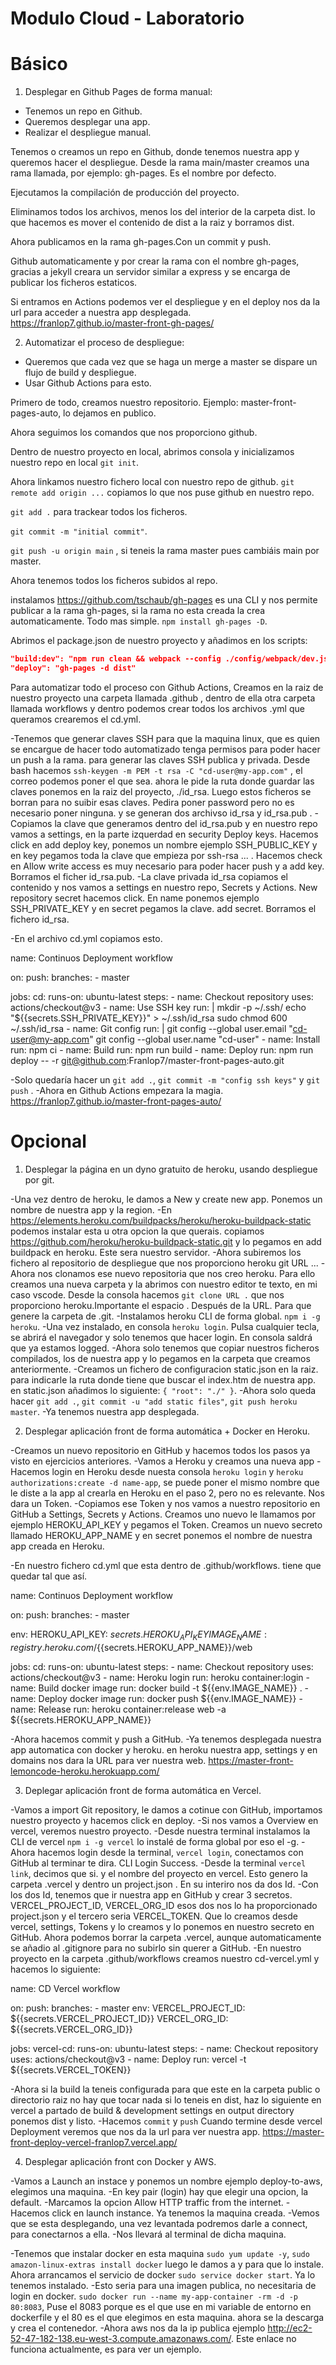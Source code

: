 # Modulo Cloud - Laboratorio

# Básico

1. Desplegar en Github Pages de forma manual:

  - Tenemos un repo en Github.
  - Queremos desplegar una app.
  - Realizar el despliegue manual.

Tenemos o creamos un repo en Github, donde tenemos nuestra app y queremos hacer el despliegue.
Desde la rama main/master creamos una rama llamada, por ejemplo: gh-pages. Es el nombre por defecto.

Ejecutamos la compilación de producción del proyecto.

Eliminamos todos los archivos, menos los del interior de la carpeta  dist. lo que hacemos es mover el contenido de dist a la raiz y borramos dist.

Ahora publicamos en la rama gh-pages.Con un commit y push.

Github automaticamente y por crear la rama con el nombre gh-pages, gracias a jekyll creara un servidor similar a express y se encarga de publicar los ficheros estaticos.

Si entramos en Actions podemos ver el despliegue y en el deploy nos da la url para acceder a nuestra app desplegada.
https://franlop7.github.io/master-front-gh-pages/

2. Automatizar el proceso de despliegue:

  - Queremos que cada vez que se haga un merge a master se dispare un flujo de build y despliegue.
  - Usar Github Actions para esto.

Primero de todo, creamos nuestro repositorio. Ejemplo: master-front-pages-auto, lo dejamos en publico.

Ahora seguimos los comandos que nos proporciono github.

Dentro de nuestro proyecto en local, abrimos consola y inicializamos nuestro repo en local `git init`.

Ahora linkamos nuestro fichero local con nuestro repo de github. `git remote add origin ...` copiamos lo que nos puse github en nuestro repo.

`git add .` para trackear todos los ficheros.

`git commit -m "initial commit"`.

`git push -u origin main` , si teneis la rama master pues cambiáis main por master.

Ahora tenemos todos los ficheros subidos al repo.

instalamos https://github.com/tschaub/gh-pages es una CLI y nos permite publicar a la rama gh-pages, si la rama no esta creada la crea automaticamente. Todo mas simple. `npm install gh-pages -D`.

Abrimos el package.json de nuestro proyecto y añadimos en los scripts:

```json
"build:dev": "npm run clean && webpack --config ./config/webpack/dev.js",
"deploy": "gh-pages -d dist"
```

Para automatizar todo el proceso con Github Actions, Creamos  en la raiz de nuestro proyecto una carpeta llamada .github , dentro de ella otra  carpeta llamada workflows y dentro podemos crear todos los archivos .yml que queramos crearemos el cd.yml.

-Tenemos que generar claves SSH para que la maquina linux, que es quien se encargue de hacer todo automatizado tenga permisos para poder hacer un push a la rama. para generar las claves SSH publica y privada. Desde bash hacemos `ssh-keygen -m PEM -t rsa -C "cd-user@my-app.com"` , el correo podemos poner el que sea. ahora le pide la ruta donde guardar las claves ponemos en la raiz del proyecto, ./id_rsa. Luego estos ficheros se borran para no suibir esas claves. Pedira poner password pero no es necesario poner ninguna. y se generan dos archivso id_rsa y id_rsa.pub .
-Copiamos la clave que generamos dentro del id_rsa.pub y en nuestro repo vamos a settings, en la parte izquerdad en security Deploy keys. Hacemos click en add deploy key, ponemos un nombre ejemplo SSH_PUBLIC_KEY y en key pegamos toda la clave que empieza por ssh-rsa ... . Hacemos check en Allow write access es muy necesario para poder hacer push y a add key. Borramos el ficher id_rsa.pub.
-La clave privada id_rsa copiamos el contenido y nos vamos a settings en nuestro repo, Secrets y Actions. New repository secret hacemos click. En name ponemos ejemplo SSH_PRIVATE_KEY y en secret pegamos la clave. add secret. Borramos el fichero id_rsa.


-En el archivo cd.yml copiamos esto.

name: Continuos Deployment workflow

on:
  push:
    branches:
      - master

jobs:
  cd:
    runs-on: ubuntu-latest
    steps:
      - name: Checkout repository
        uses: actions/checkout@v3
      - name: Use SSH key
        run: |
          mkdir -p ~/.ssh/
          echo "${{secrets.SSH_PRIVATE_KEY}}" > ~/.ssh/id_rsa
          sudo chmod 600 ~/.ssh/id_rsa
      - name: Git config
        run: |
          git config --global user.email "cd-user@my-app.com"
          git config --global user.name "cd-user"
      - name: Install
        run: npm ci
      - name: Build
        run: npm run build
      - name: Deploy
        run: npm run deploy -- -r git@github.com:Franlop7/master-front-pages-auto.git

-Solo quedaría hacer un `git add .`, `git commit -m "config ssh keys"` y `git push` .
-Ahora en Github Actions empezara la magia. https://franlop7.github.io/master-front-pages-auto/
 



# Opcional

1. Desplegar la página en un dyno gratuito de heroku, usando despliegue por git.

-Una vez dentro de heroku, le damos a New y create new app. Ponemos un nombre de nuestra app y la region.
-En https://elements.heroku.com/buildpacks/heroku/heroku-buildpack-static podemos instalar esta u otra opcion la que querais.
copiamos https://github.com/heroku/heroku-buildpack-static.git y lo pegamos en add buildpack en heroku. Este sera nuestro servidor.
-Ahora subiremos los fichero al repositorio de despliegue que nos proporciono heroku git URL ...
-Ahora nos clonamos ese nuevo repositoria que nos creo heroku. Para ello creamos una nueva carpeta y la abrimos con nuestro editor te texto, en mi caso vscode. Desde la consola hacemos `git clone URL .` que nos proporciono heroku.Importante el espacio . Después de la URL. Para que genere la carpeta de .git.
-Instalamos heroku CLI de forma global. `npm i -g heroku`.
-Una vez instalado, en consola `heroku login`. Pulsa cualquier tecla, se abrirá el navegador y solo tenemos que hacer login. En consola saldrá que ya estamos logged.
-Ahora solo tenemos que copiar nuestros ficheros compilados, los de nuestra app y lo pegamos en la carpeta que creamos anteriormente.
-Creamos un fichero de configuracion static.json en la raiz. para indicarle la ruta donde tiene que buscar el index.htm de nuestra app. en static.json añadimos lo siguiente: `{ "root": "./" }`.
-Ahora solo queda hacer `git add .`, `git commit -u "add static files"`, `git push heroku master`.
-Ya tenemos nuestra app desplegada. 

2. Desplegar aplicación front de forma automática + Docker en Heroku.

-Creamos un nuevo repositorio en GitHub y hacemos todos los pasos ya visto en ejercicios anteriores.
-Vamos a Heroku y creamos una nueva app
-Hacemos login en Heroku desde nuesta consola `heroku login` y `heroku authorizations:create -d name-app`, se puede poner el mismo nombre que le diste a la app al crearla en Heroku en el paso 2, pero no es relevante. Nos dara un Token.
-Copiamos ese Token y nos vamos a nuestro repositorio en GitHub a Settings, Secrets y Actions. Creamos uno nuevo le llamamos por ejemplo HEROKU_API_KEY y pegamos el Token. Creamos un nuevo secreto llamado HEROKU_APP_NAME y en secret ponemos el nombre de nuestra app creada en Heroku.


-En nuestro fichero cd.yml que esta dentro de .github/workflows. tiene que quedar tal que así.

name: Continuos Deployment workflow

on:
  push:
    branches:
      - master

env:
  HEROKU_API_KEY: ${{secrets.HEROKU_API_KEY}}
  IMAGE_NAME: registry.heroku.com/${{secrets.HEROKU_APP_NAME}}/web

jobs:
  cd:
    runs-on: ubuntu-latest
    steps:
      - name: Checkout repository
        uses: actions/checkout@v3
      - name: Heroku login
        run: heroku container:login
      - name: Build docker image
        run: docker build -t ${{env.IMAGE_NAME}} .
      - name: Deploy docker image
        run: docker push ${{env.IMAGE_NAME}}
      - name: Release
        run: heroku container:release web -a ${{secrets.HEROKU_APP_NAME}}

-Ahora hacemos commit y push a GitHub.
-Ya tenemos desplegada nuestra app automatica con docker y heroku. en heroku nuestra app, settings y en domains nos dara la URL para ver nuestra web.
https://master-front-lemoncode-heroku.herokuapp.com/

3. Deplegar aplicación front de forma automática en Vercel.

-Vamos a import Git repository, le damos a cotinue con GitHub, importamos nuestro proyecto y hacemos click en deploy.
-Si nos vamos a Overview en vercel, veremos nuestro proyecto.
-Desde nuestra terminal instalamos la CLI de vercel `npm i -g vercel` lo instalé de forma global por eso el -g.
-Ahora hacemos login desde la terminal, `vercel login`, conectamos con GitHub al terminar te dira. CLI Login Success.
-Desde la terminal `vercel link`, decimos que si. y el nombre del proyecto en vercel. Esto genero la  carpeta .vercel y dentro un project.json . En su interiro nos da dos Id.
-Con los dos Id, tenemos que ir nuestra app en GitHub y crear 3 secretos. VERCEL_PROJECT_ID, VERCEL_ORG_ID esos dos nos lo ha proporcionado project.json y el tercero seria VERCEL_TOKEN. Que lo creamos desde vercel, settings, Tokens y lo creamos y lo ponemos en nuestro secreto en GitHub. Ahora podemos borrar la carpeta .vercel, aunque automaticamente se añadio al .gitignore para no subirlo sin querer a GitHub.
-En nuestro proyecto en la carpeta .github/workflows creamos nuestro cd-vercel.yml y hacemos lo siguiente:

name: CD Vercel workflow

on:
  push:
    branches:
      - master
env:
  VERCEL_PROJECT_ID: ${{secrets.VERCEL_PROJECT_ID}}
  VERCEL_ORG_ID: ${{secrets.VERCEL_ORG_ID}}

jobs:
  vercel-cd:
    runs-on: ubuntu-latest
    steps:
      - name: Checkout repository
        uses: actions/checkout@v3
      - name: Deploy
        run: vercel -t ${{secrets.VERCEL_TOKEN}}

-Ahora si la build la teneis configurada para que este en la carpeta public o directorio raiz no hay que tocar nada si lo teneis en dist, haz lo siguiente en vercel a partado de build & development settings en output directory ponemos dist y listo.
-Hacemos `commit` y `push` Cuando termine desde vercel Deployment veremos que nos da la url para ver nuestra app.
https://master-front-deploy-vercel-franlop7.vercel.app/

4. Desplegar aplicación front con Docker y AWS.

-Vamos a Launch an instace y ponemos un nombre ejemplo deploy-to-aws, elegimos una maquina.
-En key pair (login) hay que elegir una opcion, la default.
-Marcamos la opcion Allow HTTP traffic from the internet.
-Hacemos click en launch instance. Ya tenemos la maquina creada.
-Vemos que se esta desplegando, una vez levantada podremos darle a connect, para conectarnos a ella.
-Nos llevará al terminal de dicha maquina.

-Tenemos que instalar docker en esta maquina `sudo yum update -y`, `sudo amazon-linux-extras install docker` luego le damos a y para que lo instale. Ahora arrancamos el servicio de docker `sudo service docker start`. Ya lo tenemos instalado.
-Esto seria para una imagen publica, no necesitaria de login en docker. `sudo docker run --name my-app-container -rm -d -p 80:8083`, Puse el 8083 porque es el que use en mi variable de entorno en dockerfile y el 80 es el que elegimos en esta maquina. ahora se la descarga y crea el contenedor.
-Ahora aws nos da la ip publica ejemplo http://ec2-52-47-182-138.eu-west-3.compute.amazonaws.com/. Este enlace no funciona actualmente, es para ver un ejemplo.
